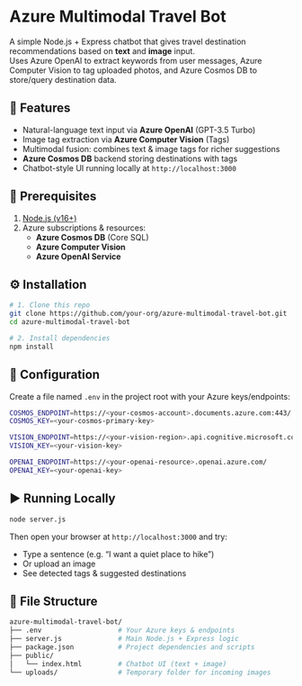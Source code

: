 # Azure Multimodal Travel Bot

A simple Node.js + Express chatbot that gives travel destination recommendations based on **text** and **image** input.  
Uses Azure OpenAI to extract keywords from user messages, Azure Computer Vision to tag uploaded photos, and Azure Cosmos DB to store/query destination data.

## 🚀 Features

- Natural-language text input via **Azure OpenAI** (GPT-3.5 Turbo)
- Image tag extraction via **Azure Computer Vision** (Tags)
- Multimodal fusion: combines text & image tags for richer suggestions
- **Azure Cosmos DB** backend storing destinations with tags
- Chatbot-style UI running locally at `http://localhost:3000`

## 🎯 Prerequisites

1. [Node.js (v16+)](https://nodejs.org/)
2. Azure subscriptions & resources:
   - **Azure Cosmos DB** (Core SQL)
   - **Azure Computer Vision**
   - **Azure OpenAI Service**

## ⚙️ Installation

```bash
# 1. Clone this repo
git clone https://github.com/your-org/azure-multimodal-travel-bot.git
cd azure-multimodal-travel-bot

# 2. Install dependencies
npm install
```

## 🔐 Configuration

Create a file named `.env` in the project root with your Azure keys/endpoints:

```bash
COSMOS_ENDPOINT=https://<your-cosmos-account>.documents.azure.com:443/
COSMOS_KEY=<your-cosmos-primary-key>

VISION_ENDPOINT=https://<your-vision-region>.api.cognitive.microsoft.com/
VISION_KEY=<your-vision-key>

OPENAI_ENDPOINT=https://<your-openai-resource>.openai.azure.com/
OPENAI_KEY=<your-openai-key>
```

## ▶️ Running Locally

```bash
node server.js
```

Then open your browser at `http://localhost:3000` and try:

- Type a sentence (e.g. “I want a quiet place to hike”)
- Or upload an image
- See detected tags & suggested destinations

## 📂 File Structure

```bash
azure-multimodal-travel-bot/
├── .env                   # Your Azure keys & endpoints
├── server.js              # Main Node.js + Express logic
├── package.json           # Project dependencies and scripts
├── public/
│   └── index.html         # Chatbot UI (text + image)
└── uploads/               # Temporary folder for incoming images
```
